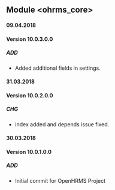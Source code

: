 ## Module <ohrms_core>

#### 09.04.2018
#### Version 10.0.3.0.0
##### ADD
- Added additional fields in settings.

#### 31.03.2018
#### Version 10.0.2.0.0
##### CHG
- index added and depends issue fixed.

#### 30.03.2018
#### Version 10.0.1.0.0
##### ADD
- Initial commit for OpenHRMS Project